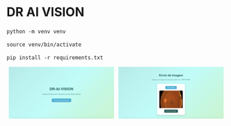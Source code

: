 # DR AI VISION
```
python -m venv venv
``` 

```
source venv/bin/activate
```

```
pip install -r requirements.txt
```

<div style="display: flex; justify-content: space-around;">
  <img src="docs/0.png" alt="Home page" width="48%">
  <img src="docs/1.png" alt="Upload image" width="48%">
</div>